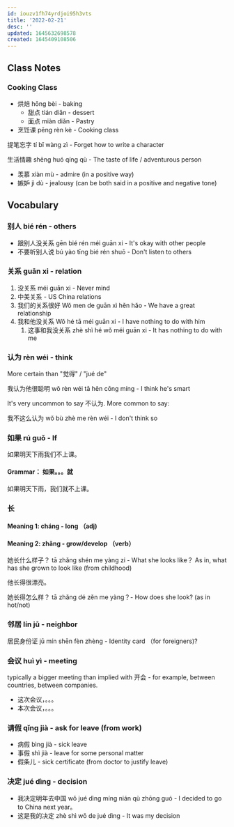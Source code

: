 ```yaml
---
id: iouzv1fh74yrdjoi95h3vts
title: '2022-02-21'
desc: ''
updated: 1645632698578
created: 1645409108506
---
```


## Class Notes

### Cooking Class

- 烘焙 hōng bèi - baking
    - 甜点 tián diǎn - dessert
    - 面点 miàn diǎn - Pastry
- 烹饪课 pēng rèn kè - Cooking class 

提笔忘字 tí bǐ wàng zì - Forget how to write a character

生活情趣 shēng huó qíng qù - The taste of life / adventurous person

- 羡慕 xiàn mù - admire (in a positive way)
- 嫉妒 jì dù - jealousy (can be both said in a positive and negative tone)

## Vocabulary

### 别人 bié rén - others 

- 跟别人没关系 gēn bié rén méi guān xi - It's okay with other people
- 不要听别人说 bú yào tīng bié rén shuō - Don't listen to others


### 关系 guān xi - relation

1. 没关系 méi guān xi - Never mind
1. 中美关系 - US China relations
1. 我们的关系很好 Wǒ men de guān xì hěn hǎo - We have a great relationship
1. 我和他没关系 Wǒ hé tā méi guān xi - I have nothing to do with him
    1. 这事和我没关系 zhè shì hé wǒ méi guān xi - It has nothing to do with me


### 认为 rèn wéi - think

More certain than "觉得" / "jué de"

我认为他很聪明 wǒ rèn wéi tā hěn cōng míng - I think he's smart

It's very uncommon to say 不认为.  More common to say: 

我不这么认为 wǒ bù zhè me rèn wéi - I don't think so

### 如果 rú guǒ - If

如果明天下雨我们不上课。

#### Grammar： 如果。。。就

如果明天下雨，我们就不上课。

### 长

#### Meaning 1: cháng - long （adj)

#### Meaning 2: zhǎng - grow/develop （verb）

她长什么样子？ tā zhǎng shén me yàng zi - What she looks like？ As in, what has she grown to look like (from childhood)

他长得很漂亮。

她长得怎么样？ tā zhǎng dé zěn me yàng？-  How does she look? (as in hot/not)

### 邻居 lín jū - neighbor

居民身份证 jū mín shēn fèn zhèng - Identity card （for foreigners)?

### 会议 huì yì - meeting

typically a bigger meeting than implied with 开会 - for example, between countries, between companies.

- 这次会议，。。。
- 本次会议，。。。


### 请假 qǐng jià - ask for leave (from work)

- 病假 bìng jià - sick leave
- 事假 shì jià - leave for some personal matter
- 假条儿 - sick certificate (from doctor to justify leave)


### 决定 jué dìng - decision

- 我决定明年去中国 wǒ jué dìng míng nián qù zhōng guó - I decided to go to China next year。
- 这是我的决定 zhè shì wǒ de jué dìng - It was my decision

